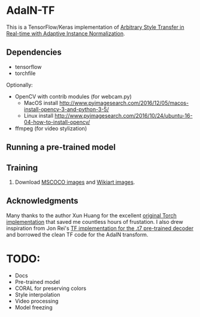# AdaIN-TF

This is a TensorFlow/Keras implementation of [Arbitrary Style Transfer in Real-time with Adaptive Instance Normalization](https://arxiv.org/abs/1703.06868).

## Dependencies

* tensorflow
* torchfile 

Optionally:
* OpenCV with contrib modules (for webcam.py)
  * MacOS install http://www.pyimagesearch.com/2016/12/05/macos-install-opencv-3-and-python-3-5/
  * Linux install http://www.pyimagesearch.com/2016/10/24/ubuntu-16-04-how-to-install-opencv/
* ffmpeg (for video stylization)

## Running a pre-trained model

## Training

1. Download [MSCOCO images](http://mscoco.org/dataset/#download) and [Wikiart images](https://www.kaggle.com/c/painter-by-numbers).



## Acknowledgments

Many thanks to the author Xun Huang for the excellent [original Torch implementation](https://github.com/xunhuang1995/AdaIN-style) that saved me countless hours of frustation. I also drew inspiration from Jon Rei's [TF implementation for the .t7 pre-trained decoder](https://github.com/jonrei/tf-AdaIN) and borrowed the clean TF code for the AdaIN transform.

# TODO:
* Docs
* Pre-trained model
* CORAL for preserving colors
* Style interpolation
* Video processing
* Model freezing
